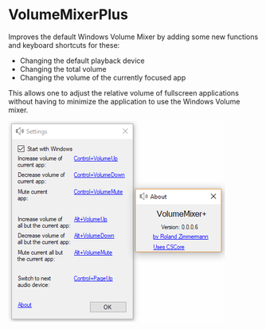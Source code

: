 # VolumeMixerPlus
Improves the default Windows Volume Mixer by adding some new functions and keyboard shortcuts for these:

- Changing the default playback device
- Changing the total volume
- Changing the volume of the currently focused app 

This allows one to adjust the relative volume of fullscreen applications without having to minimize the application to use the Windows Volume mixer.

![Screenshot of the settings](settings.png)
